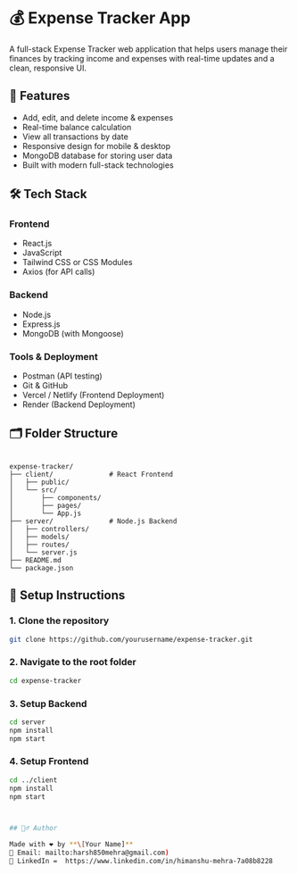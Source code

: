 # 💰 Expense Tracker App 

A full-stack Expense Tracker web application that helps users manage their finances by tracking income and expenses with real-time updates and a clean, responsive UI.

## 🚀 Features

- Add, edit, and delete income & expenses
- Real-time balance calculation
- View all transactions by date
- Responsive design for mobile & desktop
- MongoDB database for storing user data
- Built with modern full-stack technologies

## 🛠️ Tech Stack

### Frontend
- React.js
- JavaScript 
- Tailwind CSS or CSS Modules
- Axios (for API calls)

### Backend
- Node.js
- Express.js
- MongoDB (with Mongoose)

### Tools & Deployment
- Postman (API testing)
- Git & GitHub
- Vercel / Netlify (Frontend Deployment)
- Render  (Backend Deployment)

## 🗂️ Folder Structure

```

expense-tracker/
├── client/              # React Frontend
│   ├── public/
│   └── src/
│       ├── components/
│       ├── pages/
│       └── App.js
├── server/              # Node.js Backend
│   ├── controllers/
│   ├── models/
│   ├── routes/
│   └── server.js
├── README.md
└── package.json

````

## 🔧 Setup Instructions

### 1. Clone the repository
```bash
git clone https://github.com/yourusername/expense-tracker.git
````

### 2. Navigate to the root folder

```bash
cd expense-tracker
```

### 3. Setup Backend

```bash
cd server
npm install
npm start
```

### 4. Setup Frontend

```bash
cd ../client
npm install
npm start



## 🙋‍♂️ Author

Made with ❤️ by **\[Your Name]**
📧 Email: mailto:harsh850mehra@gmail.com)
🔗 LinkedIn =  https://www.linkedin.com/in/himanshu-mehra-7a08b8228



```
